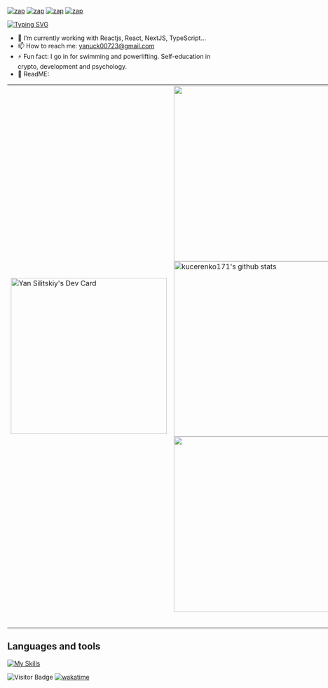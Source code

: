 [![zap](https://img.shields.io/badge/Telegram-2CA5E0?style=for-the-badge&logo=telegram&logoColor=white)](https://telegram.me/volodya_apaciti)
[![zap](https://img.shields.io/badge/Discord-7289DA?style=for-the-badge&logo=discord&logoColor=white)](https://discordapp.com/users/389157005266386944)
[![zap](https://img.shields.io/badge/Instagram-E4405F?style=for-the-badge&logo=instagram&logoColor=white)](https://www.instagram.com/sil_yan23/)
[![zap]( https://img.shields.io/badge/LinkedIn-0077B5?style=for-the-badge&logo=linkedin&logoColor=white)](https://www.linkedin.com/in/yan-silitskiy/)

[![Typing SVG](https://readme-typing-svg.herokuapp.com/?lines=I+haven%27t+seen+you+for+a+long+time)](https://git.io/typing-svg)

- 🍃 I’m currently working with Reactjs, React, NextJS, TypeScript...
- 📫 How to reach me: yanuck00723@gmail.com
- ⚡ Fun fact: I go in for swimming and powerlifting. Self-education in crypto, development and psychology.
- 🫣 ReadME: 

<table cellspacing="0" cellpadding="0" style="width: fit-content; border:0; max-width: fit-content">
        <tr>
                <td>
                       <a href="https://app.daily.dev/7hejudge"><img src="https://api.daily.dev/devcards/v2/6aS88fkuAfBFs8m9foAC3.png?type=default&r=wz9" width="356" alt="Yan Silitskiy's Dev Card"/></a>               
                </td>
                <td>
                        <table style="width: fit-content; border:0;">
                                <tr>
                                        <a href="https://github.com/kucerenko171">
                                                <img src="https://github-readme-stats.vercel.app/api/wakatime?username=7heJudge&langs_count=10&layout=compact&custom_title=Yan%27s%20Total%20WakaTime&theme=merko&hide_border=true"
                                                        width="400">
                                        </a>
                                </tr>
                          <br/>
                                <tr>
                                        <a href="https://github.com/kucerenko171">
                                               <img aling="center"
                                                        src="https://github-readme-stats.vercel.app/api?username=kucerenko171&show_icons=true&include_all_commits=true&theme=merko&hide_border=true&count_private=true&ring_color=pink"
                                                        alt="kucerenko171's github stats" width="400"/>
                                        </a> 
                                </tr>
                          <br/>
                                <tr> 
                                              <a href="https://github.com/kucerenko171">
                                                                   <img src="https://github-readme-stats.vercel.app/api/top-langs/?username=kucerenko171&layout=compact&theme=merko&hide_border=true&langs_count=10" width="400" />
                                                </a>
                                </tr>
                        </table>
                </td>
        </tr>
</table>

## Languages and tools

  [![My Skills](https://skillicons.dev/icons?i=html,js,css,git,react,nodejs,mongodb,firebase,nextjs,postgres,docker,graphql,redux,bootstrap,sass,tailwind,apollo,materialui,mysql,webpack,jest,github,gitlab,vercel,vite,idea,jenkins,postman,figma,devto,discord,heroku)](https://skillicons.dev)
  
![Visitor Badge](https://visitor-badge.laobi.icu/badge?page_id=kucerenko171)
[![wakatime](https://wakatime.com/badge/user/018db835-54be-4cce-a551-fb5e465f25b3.svg)](https://wakatime.com/@018db835-54be-4cce-a551-fb5e465f25b3)
